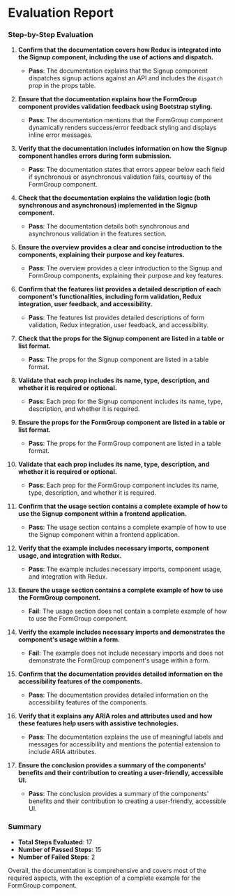 # Evaluation Report

### Step-by-Step Evaluation

1. **Confirm that the documentation covers how Redux is integrated into the Signup component, including the use of actions and dispatch.**
   - **Pass**: The documentation explains that the Signup component dispatches signup actions against an API and includes the `dispatch` prop in the props table.

2. **Ensure that the documentation explains how the FormGroup component provides validation feedback using Bootstrap styling.**
   - **Pass**: The documentation mentions that the FormGroup component dynamically renders success/error feedback styling and displays inline error messages.

3. **Verify that the documentation includes information on how the Signup component handles errors during form submission.**
   - **Pass**: The documentation states that errors appear below each field if synchronous or asynchronous validation fails, courtesy of the FormGroup component.

4. **Check that the documentation explains the validation logic (both synchronous and asynchronous) implemented in the Signup component.**
   - **Pass**: The documentation details both synchronous and asynchronous validation in the features section.

5. **Ensure the overview provides a clear and concise introduction to the components, explaining their purpose and key features.**
   - **Pass**: The overview provides a clear introduction to the Signup and FormGroup components, explaining their purpose and key features.

6. **Confirm that the features list provides a detailed description of each component's functionalities, including form validation, Redux integration, user feedback, and accessibility.**
   - **Pass**: The features list provides detailed descriptions of form validation, Redux integration, user feedback, and accessibility.

7. **Check that the props for the Signup component are listed in a table or list format.**
   - **Pass**: The props for the Signup component are listed in a table format.

8. **Validate that each prop includes its name, type, description, and whether it is required or optional.**
   - **Pass**: Each prop for the Signup component includes its name, type, description, and whether it is required.

9. **Ensure the props for the FormGroup component are listed in a table or list format.**
   - **Pass**: The props for the FormGroup component are listed in a table format.

10. **Validate that each prop includes its name, type, description, and whether it is required or optional.**
    - **Pass**: Each prop for the FormGroup component includes its name, type, description, and whether it is required.

11. **Confirm that the usage section contains a complete example of how to use the Signup component within a frontend application.**
    - **Pass**: The usage section contains a complete example of how to use the Signup component within a frontend application.

12. **Verify that the example includes necessary imports, component usage, and integration with Redux.**
    - **Pass**: The example includes necessary imports, component usage, and integration with Redux.

13. **Ensure the usage section contains a complete example of how to use the FormGroup component.**
    - **Fail**: The usage section does not contain a complete example of how to use the FormGroup component.

14. **Verify the example includes necessary imports and demonstrates the component's usage within a form.**
    - **Fail**: The example does not include necessary imports and does not demonstrate the FormGroup component's usage within a form.

15. **Confirm that the documentation provides detailed information on the accessibility features of the components.**
    - **Pass**: The documentation provides detailed information on the accessibility features of the components.

16. **Verify that it explains any ARIA roles and attributes used and how these features help users with assistive technologies.**
    - **Pass**: The documentation explains the use of meaningful labels and messages for accessibility and mentions the potential extension to include ARIA attributes.

17. **Ensure the conclusion provides a summary of the components' benefits and their contribution to creating a user-friendly, accessible UI.**
    - **Pass**: The conclusion provides a summary of the components' benefits and their contribution to creating a user-friendly, accessible UI.

### Summary

- **Total Steps Evaluated**: 17
- **Number of Passed Steps**: 15
- **Number of Failed Steps**: 2

Overall, the documentation is comprehensive and covers most of the required aspects, with the exception of a complete example for the FormGroup component.